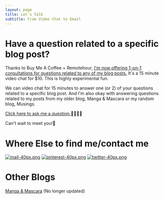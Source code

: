 ```yaml
---
layout: page
title: Let's Talk
subtitle: From Video Chat to Email
---
```

# Have a question related to a specific blog post?

Thanks to Buy Me A Coffee + Remotehour, [I'm now offering 1-on-1 consultations for questions related to any of my blog posts.](https://www.buymeacoffee.com/arcadiapage/e/1001) It's a 15 minute video chat for $10. This is highly experimental fun.

We can video chat for 15 minutes to answer one (or 2) of your questions related to a specific blog post. And I'm also okay with answering questions related to my posts from my older blog, Manga & Mascara or my random blog, Musings. 

[Click here to ask me a question.](https://www.buymeacoffee.com/arcadiapage/e/1001)🙋‍♀️🙋‍♂️

Can't wait to meet you!🙂

# Where Else to find me/contact me

[![mail-40px.png](https://i.postimg.cc/yxz84Qmx/mail-40px.png)](mailto:arcadiapage@gmail.com) [![pinterest-40px.png](https://i.postimg.cc/gJh27F61/pinterest-40px.png)](https://www.pinterest.com/arcadiapage/) [![twitter-40px.png](https://i.postimg.cc/R0y0GVqc/twitter-40px.png)](https://twitter.com/arcadiapage) 


# Other Blogs

[Manga & Mascara](https://manga-arcadia.blogspot.com/) (No longer updated)

